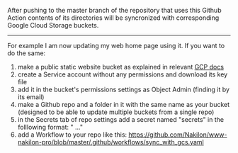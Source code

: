 After pushing to the master branch of the repository that uses this Github Action contents of its directories will be syncronized with corresponding Google Cloud Storage buckets.

---

For example I am now updating my web home page using it. If you want to do the same:

1. make a public static website bucket as explained in relevant [GCP docs](https://cloud.google.com/storage/docs/hosting-static-website)
2. create a Service account without any permissions and download its key file
3. add it in the bucket's permissions settings as Object Admin (finding it by its email)
4. make a Github repo and a folder in it with the same name as your bucket (designed to be able to update multiple buckets from a single repo)
5. in the Secrets tab of repo settings add a secret named "secrets" in the folllowing format: "<bucket1 name> <base64 of the key file> <bucket2 name> <base64 of the key file> ..."
6. add a Workflow to your repo like this: https://github.com/Nakilon/www-nakilon-pro/blob/master/.github/workflows/sync_with_gcs.yaml
